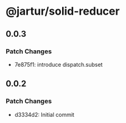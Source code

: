 # @jartur/solid-reducer

## 0.0.3

### Patch Changes

- 7e875f1: introduce dispatch.subset

## 0.0.2

### Patch Changes

- d3334d2: Initial commit
